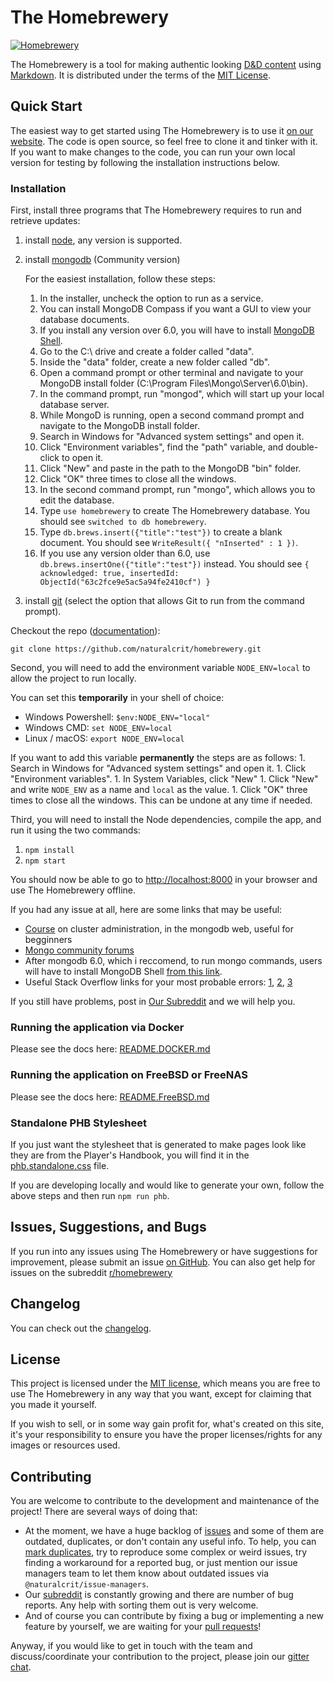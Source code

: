 # The Homebrewery

[![Homebrewery](https://circleci.com/gh/naturalcrit/homebrewery/tree/master.svg?style=svg)](https://app.circleci.com/pipelines/github/naturalcrit/homebrewery?branch=master)

The Homebrewery is a tool for making authentic looking [D&D content][dnd-content-url]
using [Markdown][markdown-url]. It is distributed under the terms of the [MIT License](./license).

[dnd-content-url]: https://dnd.wizards.com/products/tabletop-games/rpg-products/rpg_playershandbook
[markdown-url]: https://github.com/adam-p/markdown-here/wiki/Markdown-Cheatsheet

## Quick Start
The easiest way to get started using The Homebrewery is to use it
[on our website][homebrewery-url]. The code is open source, so feel free to
clone it and tinker with it. If you want to make changes to the code, you can run
your own local version for testing by following the installation instructions
below.

[homebrewery-url]: https://homebrewery.naturalcrit.com

### Installation
First, install three programs that The Homebrewery requires to run and retrieve
updates:

1. install [node](https://nodejs.org/en/), any version is supported.
1. install [mongodb](https://www.mongodb.com/try/download/community) (Community version)

    For the easiest installation, follow these steps:
    1. In the installer, uncheck the option to run as a service.
    1. You can install MongoDB Compass if you want a GUI to view your database documents.
    1. If you install any version over 6.0, you will have to install [MongoDB Shell](https://www.mongodb.com/try/download/shell).
    1. Go to the C:\ drive and create a folder called "data".
    1. Inside the "data" folder, create a new folder called "db".
    1. Open a command prompt or other terminal and navigate to your MongoDB install folder (C:\Program Files\Mongo\Server\6.0\bin).
    1. In the command prompt, run "mongod", which will start up your local database server.
    1. While MongoD is running, open a second command prompt and navigate to the MongoDB install folder.
    1. Search in Windows for "Advanced system settings" and open it.
    1. Click "Environment variables", find the "path" variable, and double-click to open it.
    1. Click "New" and paste in the path to the MongoDB "bin" folder.
    1. Click "OK" three times to close all the windows.
    1. In the second command prompt, run "mongo", which allows you to edit the database.
    1. Type `use homebrewery` to create The Homebrewery database. You should see `switched to db homebrewery`.
    1. Type `db.brews.insert({"title":"test"})` to create a blank document. You should see `WriteResult({ "nInserted" : 1 })`.
    1. If you use any version older than 6.0, use `db.brews.insertOne({"title":"test"})` instead. You should see `{
acknowledged: true,
insertedId: ObjectId("63c2fce9e5ac5a94fe2410cf")
}`
   
1. install [git](https://git-scm.com/downloads) (select the option that allows Git to run from the command prompt).

Checkout the repo ([documentation][github-clone-repo-docs-url]):
```
git clone https://github.com/naturalcrit/homebrewery.git
```

[github-clone-repo-docs-url]: https://docs.github.com/en/free-pro-team@latest/github/creating-cloning-and-archiving-repositories/cloning-a-repository

Second, you will need to add the environment variable `NODE_ENV=local` to allow
the project to run locally.

You can set this **temporarily** in your shell of choice:
* Windows Powershell: `$env:NODE_ENV="local"`
* Windows CMD: `set NODE_ENV=local`
* Linux / macOS: `export NODE_ENV=local`

If you want to add this variable **permanently** the steps are as follows:
    1. Search in Windows for "Advanced system settings" and open it.
    1. Click "Environment variables".
    1. In System Variables, click "New"
    1. Click "New" and write `NODE_ENV` as a name and `local` as the value.
    1. Click "OK" three times to close all the windows.
  This can be undone at any time if needed.

Third, you will need to install the Node dependencies, compile the app, and run
it using the two commands:

1. `npm install`
1. `npm start`

You should now be able to go to [http://localhost:8000](http://localhost:8000)
in your browser and use The Homebrewery offline.

If you had any issue at all, here are some links that may be useful:
- [Course](https://learn.mongodb.com/courses/m103-basic-cluster-administration) on cluster administration, in the mongodb web, useful for begginners
- [Mongo community forums](https://www.mongodb.com/community/forums/)
- After mongodb 6.0, which i reccomend, to run mongo commands, users will have to install MongoDB Shell [from this link](https://www.mongodb.com/try/download/shell).
- Useful Stack Overflow links for your most probable errors: [1](https://stackoverflow.com/questions/44962540/mongod-and-mongo-commands-not-working-on-windows-10), [2](https://stackoverflow.com/questions/15053893/mongo-command-not-recognized-when-trying-to-connect-to-a-mongodb-server/41507803#41507803), [3](https://stackoverflow.com/questions/51224959/mongo-is-not-recognized-as-an-internal-or-external-command-operable-program-o)

If you still have problems, post in [Our Subreddit](https://www.reddit.com/r/homebrewery/) and we will help you.

### Running the application via Docker

Please see the docs here: [README.DOCKER.md](./README.DOCKER.md)

### Running the application on FreeBSD or FreeNAS

Please see the docs here: [README.FreeBSD.md](./README.FREEBSD.md)

### Standalone PHB Stylesheet
If you just want the stylesheet that is generated to make pages look like they
are from the Player's Handbook, you will find it in the
[phb.standalone.css](./phb.standalone.css) file.

If you are developing locally and would like to generate your own, follow the
above steps and then run `npm run phb`.

## Issues, Suggestions, and Bugs
If you run into any issues using The Homebrewery or have suggestions for
improvement, please submit an issue [on GitHub][repo-issues-url].
You can also get help for issues on the subreddit [r/homebrewery][subreddit-url]

[repo-issues-url]: https://github.com/naturalcrit/homebrewery/issues
[subreddit-url]: https://www.reddit.com/r/homebrewery

## Changelog

You can check out the [changelog](./changelog.md).

## License

This project is licensed under the [MIT license](./license), which means you
are free to use The Homebrewery in any way that you want, except for claiming
that you made it yourself.

If you wish to sell, or in some way gain profit for, what's created on this site,
it's your responsibility to ensure you have the proper licenses/rights for any
images or resources used.

## Contributing

You are welcome to contribute to the development and maintenance of the
project! There are several ways of doing that:
- At the moment, we have a huge backlog of [issues][repo-issues-url] and some
  of them are outdated, duplicates, or don't contain any useful info. To help, you can [mark duplicates][github-mark-duplicate-url], try to
  reproduce some complex or weird issues, try finding a workaround for a
  reported bug, or just mention our issue managers team to let them know about
  outdated issues via `@naturalcrit/issue-managers`.
- Our [subreddit][subreddit-url] is constantly growing and there are number of
  bug reports. Any help with sorting them out is very welcome.
- And of course you can contribute by fixing a bug or implementing a new
  feature by yourself, we are waiting for your
  [pull requests][github-pr-docs-url]!

Anyway, if you would like to get in touch with the team and discuss/coordinate
your contribution to the project, please join our [gitter chat][gitter-url].

[github-mark-duplicate-url]: https://docs.github.com/en/free-pro-team@latest/github/managing-your-work-on-github/about-duplicate-issues-and-pull-requests
[github-pr-docs-url]: https://docs.github.com/en/free-pro-team@latest/github/collaborating-with-issues-and-pull-requests/creating-a-pull-request
[gitter-url]: https://gitter.im/naturalcrit/Lobby

